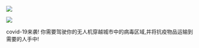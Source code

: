 
![](https://github.com/yuaooo/demo/tree/master/img/start.png)

![](https://github.com/yuaooo/demo/tree/master/img/gaming.png)

covid-19来袭! 你需要驾驶你的无人机穿越城市中的病毒区域,并将抗疫物品运输到需要的人手中!
